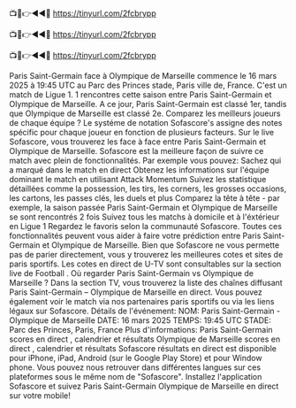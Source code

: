 📺📱👉◄◄🔴 https://tinyurl.com/2fcbrypp

📺📱👉◄◄🔴 https://tinyurl.com/2fcbrypp

📺📱👉◄◄🔴 https://tinyurl.com/2fcbrypp






Paris Saint-Germain face à Olympique de Marseille commence le 16 mars 2025 à 19:45 UTC au Parc des Princes stade, Paris ville de, France. C'est un match de Ligue 1.
1 rencontres cette saison entre Paris Saint-Germain et Olympique de Marseille. A ce jour, Paris Saint-Germain est classé 1er, tandis que Olympique de Marseille est classé 2e. Comparez les meilleurs joueurs de chaque équipe ? Le systéme de notation Sofascore's assigne des notes spécific pour chaque joueur en fonction de plusieurs facteurs.
Sur le live Sofascore, vous trouverez les face à face entre Paris Saint-Germain et Olympique de Marseille. Sofascore est la meilleure façon de suivre ce match avec plein de fonctionnalités. Par exemple vous pouvez:
Sachez qui a marqué dans le match en direct
Obtenez les informations sur l'équipe dominant le match en utilisant Attack Momentum
Suivez les statistique détaillées comme la possession, les tirs, les corners, les grosses occasions, les cartons, les passes clés, les duels et plus
Comparez la tête à tête - par exemple, la saison passée Paris Saint-Germain et Olympique de Marseille se sont rencontrés 2 fois
Suivez tous les matchs à domicile et à l'éxtérieur en Ligue 1
Regardez le favoris selon la communauté Sofascore.
Toutes ces fonctionnalités peuvent vous aider à faire votre prédiction entre Paris Saint-Germain et Olympique de Marseille. Bien que Sofascore ne vous permette pas de parier directement, vous y trouverez les meilleures cotes et sites de paris sportifs. Les cotes en direct de U-TV sont consultables sur la section live de Football .
Où regarder Paris Saint-Germain vs Olympique de Marseille ? Dans la section TV, vous trouverez la liste des chaînes diffusant Paris Saint-Germain – Olympique de Marseille en direct. Vous pouvez également voir le match via nos partenaires paris sportifs ou via les liens légaux sur Sofascore.
Détails de l'événement:
NOM: Paris Saint-Germain - Olympique de Marseille
DATE: 16 mars 2025
TEMPS: 19:45 UTC
STADE: Parc des Princes, Paris, France
Plus d'informations:
Paris Saint-Germain scores en direct , calendrier et résultats
Olympique de Marseille scores en direct , calendrier et résultats
Sofascore résultats en direct est disponible pour iPhone, iPad, Android (sur le Google Play Store) et pour Window phone. Vous pouvez nous retrouver dans différentes langues sur ces plateformes sous le même nom de "Sofascore". Installez l'application Sofascore et suivez Paris Saint-Germain Olympique de Marseille en direct sur votre mobile!
